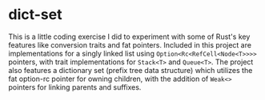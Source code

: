 # **dict-set**

This is a little coding exercise I did to experiment with some of Rust's key features like conversion traits and fat pointers. Included in this project are implementations for a singly linked list using `Option<Rc<RefCell<Node<T>>>>` pointers, with trait implementations for `Stack<T>` and `Queue<T>`. The project also features a dictionary set (prefix tree data structure) which utilizes the fat option-rc pointer for owning children, with the addition of `Weak<>` pointers for linking parents and suffixes.